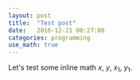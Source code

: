 ```yaml
---
layout: post
title:  "Test post"
date:   2016-12-21 00:27:00
categories: programming
use_math: true
---
```




Let's test some inline math $x$, $y$, $x_1$, $y_1$.


